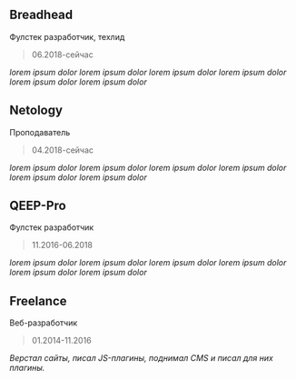 ## Breadhead
Фулстек разработчик, техлид
> 06.2018-сейчас

_lorem ipsum dolor lorem ipsum dolor lorem ipsum dolor lorem ipsum dolor lorem ipsum dolor lorem ipsum dolor_

## Netology
Проподаватель
> 04.2018-сейчас

_lorem ipsum dolor lorem ipsum dolor lorem ipsum dolor lorem ipsum dolor lorem ipsum dolor lorem ipsum dolor_

## QEEP-Pro
Фулстек разработчик
> 11.2016-06.2018

_lorem ipsum dolor lorem ipsum dolor lorem ipsum dolor lorem ipsum dolor lorem ipsum dolor lorem ipsum dolor_

## Freelance
Веб-разработчик
> 01.2014-11.2016

_Верстал сайты, писал JS-плагины, поднимал CMS и писал для них плагины._
